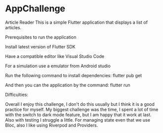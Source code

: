 # AppChallenge
 Article Reader
This is a simple Flutter application that displays a list of articles.

Prerequisites to run the application

Install latest version of Flutter SDK

Have a compatible editor like Visual Studio Code

For a simulation use a emulator from Android studio

Run the following command to install dependencies:
    flutter pub get

And then you can the application by the command:
    flutter run

Difficulties:

Overall I enjoy this challenge, I don't do this usually but I think it is a good practice for myself.
My biggest challenge was the time, I spent a lot of time with the switch to dark mode feature, but I am happy that it work at last. Also with testing I struggle a little. For managing state even that we use Bloc, also I like using Riverpod and Providers. 
